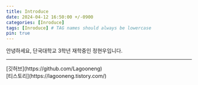 ```yaml
---
title: Introduce
date: 2024-04-12 16:50:00 +/-0900
categories: [Inroduce]
tags: [Inroduce] # TAG names should always be lowercase
pin: true
---
```


안녕하세요,
단국대학교 3학년 재학중인 정현우입니다.
<br>

<hr>
[깃허브](https://github.com/Lagooneng)<br>
[티스토리](https://lagooneng.tistory.com/)
